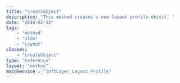 ```yaml
---
title: "createObject"
description: "This method creates a new layout profile object. "
date: "2018-02-12"
tags:
    - "method"
    - "sldn"
    - "Layout"
classes:
    - "createObject"
type: "reference"
layout: "method"
mainService : "SoftLayer_Layout_Profile"
---
```

